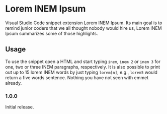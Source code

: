 # Lorem INEM Ipsum

Visual Studio Code snippet extension Lorem INEM Ipsum. Its main goal is to remind junior coders that we all thought nobody would hire us, Lorem INEM Ipsum summarizes some of those highlights.


## Usage

To use the snippet open a HTML and start typing `inem`, `inem 2` or `inem 3` for one, two or three INEM paragraphs, respectively. It is also possible to print out up to 15 lorem INEM words by just typing `lorem[n]`, e.g., `lorem5` would return a five words sentence. Nothing you have not seen with emmet already.


### 1.0.0

Initial release.

